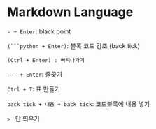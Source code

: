 # Markdown Language

`- + Enter`: black point

`(```python + Enter)`: 블록 코드 강조 (back tick)

```
(Ctrl + Enter) : 빠져나가기
```

`--- + Enter`: 줄긋기

`Ctrl + T`: 표 만들기

`back tick + 내용 + back tick`: 코드블록에 내용 넣기

`> ` 단 띄우기
